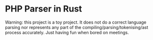 PHP Parser in Rust
==================

Warning: this project is a toy project. It does not do a correct language parsing nor represents any part of the compiling/parsing/tokenising/ast process accurately. Just having fun when bored on meetings.
